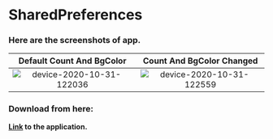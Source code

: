 # SharedPreferences
### Here are the screenshots of app.
Default Count And BgColor | Count And BgColor Changed 
:-------------------------:|:-------------------------:
![device-2020-10-31-122036](https://user-images.githubusercontent.com/54992414/97774497-5755c480-1b7e-11eb-9316-3ba5a6de4867.png) | ![device-2020-10-31-122559](https://user-images.githubusercontent.com/54992414/97774556-d3e8a300-1b7e-11eb-8ef2-c0736d3d73a7.png)

### Download from here:

**[Link](https://github.com/heisenberg01010/SharedPreferences/releases/download/v1.0/app-debug.apk) to the application.**
